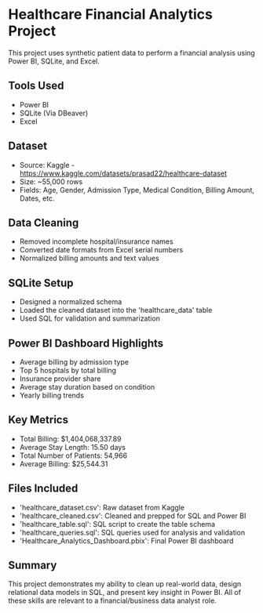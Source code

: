 # Healthcare Financial Analytics Project

This project uses synthetic patient data to perform a financial analysis using Power BI, SQLite, and Excel.

## Tools Used
- Power BI
- SQLite (Via DBeaver)
- Excel

## Dataset
- Source: Kaggle - https://www.kaggle.com/datasets/prasad22/healthcare-dataset
- Size: ~55,000 rows
- Fields: Age, Gender, Admission Type, Medical Condition, Billing Amount, Dates, etc.

## Data Cleaning
- Removed incomplete hospital/insurance names
- Converted date formats from Excel serial numbers
- Normalized billing amounts and text values

## SQLite Setup
- Designed a normalized schema
- Loaded the cleaned dataset into the 'healthcare_data' table
- Used SQL for validation and summarization

## Power BI Dashboard Highlights
- Average billing by admission type
- Top 5 hospitals by total billing
- Insurance provider share
- Average stay duration based on condition
- Yearly billing trends

## Key Metrics
- Total Billing: $1,404,068,337.89
- Average Stay Length: 15.50 days
- Total Number of Patients: 54,966
- Average Billing: $25,544.31

## Files Included
- 'healthcare_dataset.csv': Raw dataset from Kaggle
- 'healthcare_cleaned.csv': Cleaned and prepped for SQL and Power BI
- 'healthcare_table.sql': SQL script to create the table schema
- 'healthcare_queries.sql': SQL queries used for analysis and validation
- 'Healthcare_Analytics_Dashboard.pbix': Final Power BI dashboard

## Summary
This project demonstrates my ability to clean up real-world data, design relational data models in SQL, and present key insight in Power BI. All of these skills are relevant to a financial/business data analyst role.
